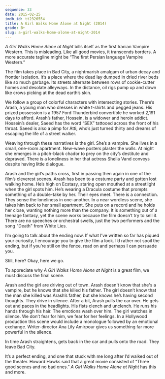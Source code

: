 ```yaml
---
sequence: 33
date: 2015-02-25
imdb_id: tt2326554
title: A Girl Walks Home Alone at Night (2014)
grade: B+
slug: a-girl-walks-home-alone-at-night-2014
---
```


_A Girl Walks Home Alone at Night_ bills itself as the first Iranian Vampire Western. This is misleading. Like all good movies, it transcends borders. A more accurate tagline might be “The first Persian language Vampire Western.”

The film takes place in Bad City, a nightmarish amalgam of urban decay and frontier isolation. It’s a place where the dead lay dumped in dried river beds like so much garbage. Its streets alternate between rows of cookie-cutter homes and desolate alleyways. In the distance, oil rigs pump up and down like crows picking at the dead earth’s skin.

We follow a group of colorful characters with intersecting stories. There’s Arash, a young man who dresses in white t-shirts and pegged jeans. His prized possession is a 1957 Ford Thunderbird convertible he worked 2,191 days to afford. Arash’s father, Hossein, is a widower and heroin addict. Hossein’s dealer, Saeed has the word “SEX” tattooed across the front of his throat. Saeed is also a pimp for Atti, who’s just turned thirty and dreams of escaping the life of a street walker.

Weaving through these narratives is the girl. She’s a vampire. She lives in a small, one-room apartment. New-wave posters plaster the walls. At night she emerges in a pitch-black chador to prey on the city’s destitute and depraved. There is a loneliness in her that actress Sheila Vand conveys despite having little dialogue.

Arash and the girl’s paths cross, first in passing then again in one of the film’s cleverest scenes. Arash has been to a costume party and gotten lost walking home. He’s high on Ecstasy, staring open mouthed at a streetlight when the girl spots him. He’s wearing a Dracula costume that prompts something of a double-take by her. Their eyes meet. There is a connection. They sense the loneliness in one-another. In a near wordless scene, she takes him back to her small apartment. She puts on a record and he holds her close, wanting nothing more than the company. It is something out of a teenage fantasy, yet the scene works because the film doesn’t try to sell it. There are no speeches or orchestral swells, just the two performers and the song "Death" from White Lies.

I’m going to talk about the ending now. If what I’ve written so far has piqued your curiosity, I encourage you to give the film a look. I’d rather not spoil the ending, but if you’re still on the fence, read on and perhaps I can persuade you.

Still, here? Okay, here we go.

To appreciate why _A Girl Walks Home Alone at Night_ is a great film, we must discuss the final scene.

Arash and the girl are driving out of town. Arash doesn't know that she's a vampire, but he knows that she killed his father. The girl doesn’t know that the man she killed was Arash’s father, but she knows he’s having second thoughts. They drive in silence. After a bit, Arash pulls the car over. He gets out and paces in the headlights. His fists clench and unclench. He runs his hands through his hair. The emotions wash over him. The girl watches in silence. We don’t fear for him, we fear for her feelings. In a Hollywood production this scene would include a monologue followed by an emotional exchange. Writer-director Ana Lily Amirpour gives us something far more powerful in the silence.

In time Arash straightens, gets back in the car and pulls onto the road. They leave Bad City.

It’s a perfect ending, and one that stuck with me long after I’d walked out of the theater. Howard Hawks said that a great movie consisted of “Three good scenes and no bad ones.” _A Girl Walks Home Alone at Night_ has this and more.
